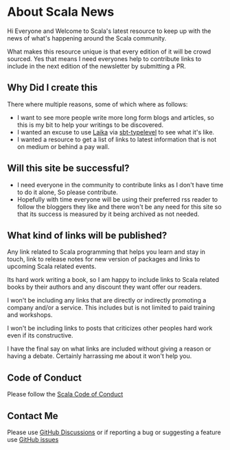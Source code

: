 # About Scala News

Hi Everyone and Welcome to Scala's latest resource to keep up with the news of what's happening around the Scala community.

What makes this resource unique is that every edition of it will be crowd sourced. Yes that means I need everyones help to contribute links to include in the next edition of the newsletter by submitting a PR.

## Why Did I create this

There where multiple reasons, some of which where as follows:

- I want to see more people write more long form blogs and articles, so this is my bit to help your writings to be discovered.
- I wanted an excuse to use [Laika](https://planet42.github.io/Laika/) via [sbt-typelevel](https://typelevel.org/sbt-typelevel/) to see what it's like.
- I wanted a resource to get a list of links to latest information that is not on medium or behind a pay wall.

## Will this site be successful?

- I need everyone in the community to contribute links as I don't have time to do it alone, So please contribute.
- Hopefully with time everyone will be using their preferred rss reader to follow the bloggers they like and there won't be any need for this site so that its success is measured by it being archived as not needed.

## What kind of links will be published?

Any link related to Scala programming that helps you learn and stay in touch, link to release notes for new version of packages and links to upcoming Scala related events.

Its hard work writing a book, so I am happy to include links to Scala related books by their authors and any discount they want offer our readers.

I won't be including any links that are directly or indirectly promoting a company and/or a service. This includes but is not limited to paid training and workshops.

I won't be including links to posts that criticizes other peoples hard work even if its constructive.

I have the final say on what links are included without giving a reason or having a debate. Certainly harrassing me about it won't help you.

## Code of Conduct

Please follow the [Scala Code of Conduct](https://www.scala-lang.org/conduct/)

## Contact Me 

Please use [GitHub Discussions](https://github.com/softinio/scalanews/discussions) or if reporting a bug or suggesting a feature use [GitHub issues](https://github.com/softinio/scalanews/issues)



